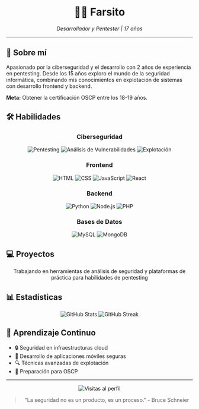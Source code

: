 <div align="center">
  <h1>👨‍💻 Farsito</h1>
  <p><i>Desarrollador y Pentester | 17 años</i></p>
  
  <!-- Sin botones de redes sociales para mayor privacidad -->
</div>

---

## 🚀 Sobre mí

Apasionado por la ciberseguridad y el desarrollo con 2 años de experiencia en pentesting. Desde los 15 años exploro el mundo de la seguridad informática, combinando mis conocimientos en explotación de sistemas con desarrollo frontend y backend.

**Meta:** Obtener la certificación OSCP entre los 18-19 años.

## 🛠️ Habilidades

<div align="center">
  
  ### Ciberseguridad
  ![Pentesting](https://img.shields.io/badge/Pentesting-black?style=for-the-badge)
  ![Análisis de Vulnerabilidades](https://img.shields.io/badge/Análisis_de_Vulnerabilidades-red?style=for-the-badge)
  ![Explotación](https://img.shields.io/badge/Explotación-darkred?style=for-the-badge)
  
  ### Frontend
  ![HTML](https://img.shields.io/badge/HTML-E34F26?style=for-the-badge&logo=html5&logoColor=white)
  ![CSS](https://img.shields.io/badge/CSS-1572B6?style=for-the-badge&logo=css3&logoColor=white)
  ![JavaScript](https://img.shields.io/badge/JavaScript-F7DF1E?style=for-the-badge&logo=javascript&logoColor=black)
  ![React](https://img.shields.io/badge/React-61DAFB?style=for-the-badge&logo=react&logoColor=black)
  
  ### Backend
  ![Python](https://img.shields.io/badge/Python-3776AB?style=for-the-badge&logo=python&logoColor=white)
  ![Node.js](https://img.shields.io/badge/Node.js-339933?style=for-the-badge&logo=nodedotjs&logoColor=white)
  ![PHP](https://img.shields.io/badge/PHP-777BB4?style=for-the-badge&logo=php&logoColor=white)
  
  ### Bases de Datos
  ![MySQL](https://img.shields.io/badge/MySQL-4479A1?style=for-the-badge&logo=mysql&logoColor=white)
  ![MongoDB](https://img.shields.io/badge/MongoDB-47A248?style=for-the-badge&logo=mongodb&logoColor=white)
</div>

## 💻 Proyectos

<div align="center">
  <!-- Proyectos sin enlaces específicos para mayor privacidad -->
  <p>Trabajando en herramientas de análisis de seguridad y plataformas de práctica para habilidades de pentesting</p>
</div>

## 📊 Estadísticas

<div align="center">
  <img src="https://github-readme-stats.vercel.app/api?username=farsitooo&show_icons=true&theme=radical" alt="GitHub Stats" />
  <img src="https://github-readme-streak-stats.herokuapp.com/?user=farsitooo&theme=radical" alt="GitHub Streak" />
</div>

## 🔮 Aprendizaje Continuo

- 🔒 Seguridad en infraestructuras cloud
- 📱 Desarrollo de aplicaciones móviles seguras
- 🔍 Técnicas avanzadas de explotación
- 🎯 Preparación para OSCP

---

<div align="center">
  <img src="https://komarev.com/ghpvc/?username=farsitooo&color=blueviolet&style=for-the-badge" alt="Visitas al perfil" />
  
  > "La seguridad no es un producto, es un proceso." - Bruce Schneier
</div>
